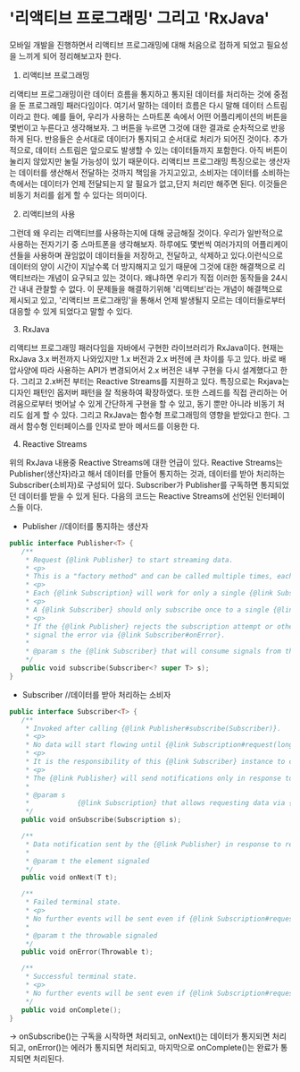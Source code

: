 # '리액티브 프로그래밍' 그리고 'RxJava'

모바일 개발을 진행하면서 리액티브 프로그래밍에 대해 처음으로 접하게 되었고 필요성을 느끼게 되어 정리해보고자 한다.

 1) 리액티브 프로그래밍

 리액티브 프로그래밍이란 데이터 흐름을 통지하고 통지된 데이터를 처리하는 것에 중점을 둔 프로그래밍 패러다임이다. 
 여기서 말하는 데이터 흐름은 다시 말해 데이터 스트림이라고 한다.
 예를 들어, 우리가 사용하는 스마트폰 속에서 어떤 어플리케이션의 버튼을 몇번이고 누른다고 생각해보자. 그 버튼을 누르면 그것에 대한 결과로 순차적으로 반응하게 된다. 
 반응들은 순서대로 데이터가 통지되고 순서대로 처리가 되어진 것이다. 추가적으로, 데이터 스트림은 앞으로도 발생할 수 있는 데이터들까지 포함한다. 아직 버튼이 눌리지 
 않았지만 눌릴 가능성이 있기 때문이다.
 리액티브 프로그래밍 특징으로는 생산자는 데이터를 생산해서 전달하는 것까지 책임을 가지고있고, 소비자는 데이터를 소비하는 측에서는 데이터가 언제 전달되는지 알 필요가 
 없고,단지 처리만 해주면 된다. 이것들은 비동기 처리를 쉽게 할 수 있다는 의미이다.

 2) 리액티브의 사용
 
 그런데 왜 우리는 리액티브를 사용하는지에 대해 궁금해질 것이다.
 우리가 일반적으로 사용하는 전자기기 중 스마트폰을 생각해보자. 하루에도 몇번씩 여러가지의 어플리케이션들을 사용하며 끊임없이 데이터들을 저장하고, 전달하고, 삭제하고 
 있다.이런식으로 데이터의 양이 시간이 지날수록 더 방지해지고 있기 때문에 그것에 대한 해결책으로 리액티브라는 개념이 요구되고 있는 것이다. 
 왜냐하면 우리가 직접 이러한 동작들을 24시간 내내 관찰할 수 없다. 이 문제들을 해결하기위해 '리액티브'라는 개념이 해결책으로 제시되고 있고, 
 '리액티브 프로그래밍'을 통해서 언제 발생될지 모르는 데이터들로부터 대응할 수 있게 되었다고 말할 수 있다. 

 3) RxJava
    
 리액티브 프로그래밍 패러다임을 자바에서 구현한 라이브러리가 RxJava이다. 현재는 RxJava 3.x 버전까지 나와있지만 1.x 버전과 2.x 버전에 큰 차이를 두고 있다. 
 바로 배압사양에 따라 사용하는 API가 변경되어서 2.x 버전은 내부 구현을 다시 설계했다고 한다. 그리고 2.x버전 부터는 Reactive Streams를 지원하고 있다. 
 특징으로는 Rxjava는 디자인 패턴인 옵저버 패턴을 잘 적용하여 확장하였다. 또한 스레드를 직접 관리하는 어려움으로부터 벗어날 수 있게 간단하게 구현을 할 수 있고,
 동기 뿐만 아니라 비동기 처리도 쉽게 할 수 있다. 그리고 RxJava는 함수형 프로그래밍의 영향을 받았다고 한다. 그래서 함수형 인터페이스를 인자로 받아 메서드를 이용한 
 다.

 4) Reactive Streams
 
 위의 RxJava 내용중 Reactive Streams에 대한 언급이 있다. Reactive Streams는 Publisher(생산자)라고 해서 데이터를 만들어 통지하는 것과, 데이터를 받아
 처리하는 Subscriber(소비자)로 구성되어 있다. Subscriber가 Publisher를 구독하면 통지되었던 데이터를 받을 수 있게 된다.
 다음의 코드는 Reactive Streams에 선언된 인터페이스들 이다.

 - Publisher //데이터를 통지하는 생산자

 ```kotlin
 public interface Publisher<T> {
    /**
     * Request {@link Publisher} to start streaming data.
     * <p>
     * This is a "factory method" and can be called multiple times, each time starting a new {@link Subscription}.
     * <p>
     * Each {@link Subscription} will work for only a single {@link Subscriber}.
     * <p>
     * A {@link Subscriber} should only subscribe once to a single {@link Publisher}.
     * <p>
     * If the {@link Publisher} rejects the subscription attempt or otherwise fails it will
     * signal the error via {@link Subscriber#onError}.
     *
     * @param s the {@link Subscriber} that will consume signals from this {@link Publisher}
     */
    public void subscribe(Subscriber<? super T> s);
 }

 ```

 - Subscriber //데이터를 받아 처리하는 소비자

 ```kotlin
 public interface Subscriber<T> {
    /**
     * Invoked after calling {@link Publisher#subscribe(Subscriber)}.
     * <p>
     * No data will start flowing until {@link Subscription#request(long)} is invoked.
     * <p>
     * It is the responsibility of this {@link Subscriber} instance to call {@link Subscription#request(long)} whenever more        data is wanted.
     * <p>
     * The {@link Publisher} will send notifications only in response to {@link Subscription#request(long)}.
     * 
     * @param s
     *            {@link Subscription} that allows requesting data via {@link Subscription#request(long)}
     */
    public void onSubscribe(Subscription s);

    /**
     * Data notification sent by the {@link Publisher} in response to requests to {@link Subscription#request(long)}.
     * 
     * @param t the element signaled
     */
    public void onNext(T t);

    /**
     * Failed terminal state.
     * <p>
     * No further events will be sent even if {@link Subscription#request(long)} is invoked again.
     *
     * @param t the throwable signaled
     */
    public void onError(Throwable t);

    /**
     * Successful terminal state.
     * <p>
     * No further events will be sent even if {@link Subscription#request(long)} is invoked again.
     */
    public void onComplete();
 }

 ```
 -> onSubscribe()는 구독을 시작하면 처리되고, onNext()는 데이터가 통지되면 처리되고, onError()는 에러가 통지되면 처리되고, 마지막으로 onComplete()는 
    완료가 통지되면 처리된다.
